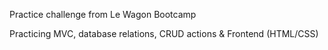 Practice challenge from Le Wagon Bootcamp

Practicing MVC, database relations, CRUD actions & Frontend (HTML/CSS)
